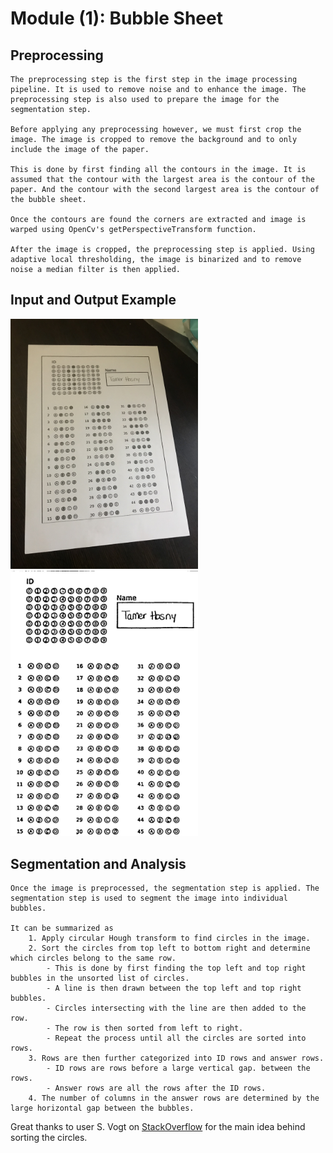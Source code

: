 
# Module (1): Bubble Sheet

## Preprocessing

    The preprocessing step is the first step in the image processing pipeline. It is used to remove noise and to enhance the image. The preprocessing step is also used to prepare the image for the segmentation step. 
    
    Before applying any preprocessing however, we must first crop the image. The image is cropped to remove the background and to only include the image of the paper. 
    
    This is done by first finding all the contours in the image. It is assumed that the contour with the largest area is the contour of the paper. And the contour with the second largest area is the contour of the bubble sheet.

    Once the contours are found the corners are extracted and image is warped using OpenCv's getPerspectiveTransform function.

    After the image is cropped, the preprocessing step is applied. Using adaptive local thresholding, the image is binarized and to remove noise a median filter is then applied.

## Input and Output Example
<p float="left">
    <img src="Bubble_sheet\4\IMG_2039.jpg" width=300>
    <img src="Bubble_sheet\Outputs\Warped_Thresholded.jpg" width=300>
</p>


## Segmentation and Analysis

    Once the image is preprocessed, the segmentation step is applied. The segmentation step is used to segment the image into individual bubbles. 

    It can be summarized as 
        1. Apply circular Hough transform to find circles in the image.
        2. Sort the circles from top left to bottom right and determine which circles belong to the same row.            
            - This is done by first finding the top left and top right bubbles in the unsorted list of circles.
            - A line is then drawn between the top left and top right bubbles.
            - Circles intersecting with the line are then added to the row.
            - The row is then sorted from left to right.
            - Repeat the process until all the circles are sorted into rows.
        3. Rows are then further categorized into ID rows and answer rows.
            - ID rows are rows before a large vertical gap. between the rows.
            - Answer rows are all the rows after the ID rows.
        4. The number of columns in the answer rows are determined by the large horizontal gap between the bubbles.
Great thanks to user S. Vogt on [StackOverflow](https://stackoverflow.com/questions/29630052/ordering-coordinates-from-top-left-to-bottom-right) for the main idea behind sorting the circles.
  
